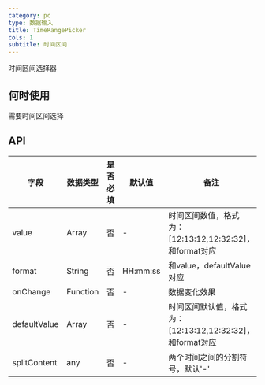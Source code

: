 ```yaml
---
category: pc
type: 数据输入
title: TimeRangePicker
cols: 1
subtitle: 时间区间
---
```

时间区间选择器


## 何时使用

需要时间区间选择

## API

字段 | 数据类型 | 是否必填 | 默认值 | 备注
--- | --- | --- | --- | ---
value | Array | 否 | - | 时间区间数值，格式为：\[12:13:12,12:32:32\]，和format对应
format | String | 否 | HH:mm:ss | 和value，defaultValue对应
onChange | Function | 否 | - | 数据变化效果
defaultValue | Array | 否 | - | 时间区间默认值，格式为：\[12:13:12,12:32:32\]，和format对应
splitContent | any | 否 | - | 两个时间之间的分割符号，默认'-'




